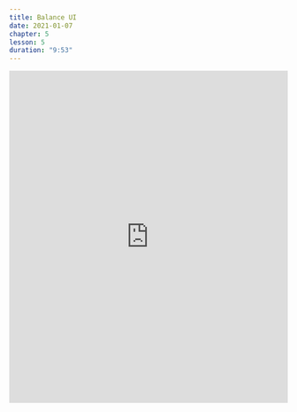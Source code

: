 ```yaml
---
title: Balance UI
date: 2021-01-07
chapter: 5
lesson: 5
duration: "9:53"
---
```


<iframe width="100%" height="600" src="https://www.youtube.com/embed/xubfm6LecDk?list=PLlvgXQiqkT5Bysu6My5p3j4ghb6lf48gt" title="YouTube video player" frameborder="0" allow="accelerometer; autoplay; clipboard-write; encrypted-media; gyroscope; picture-in-picture" allowfullscreen></iframe>